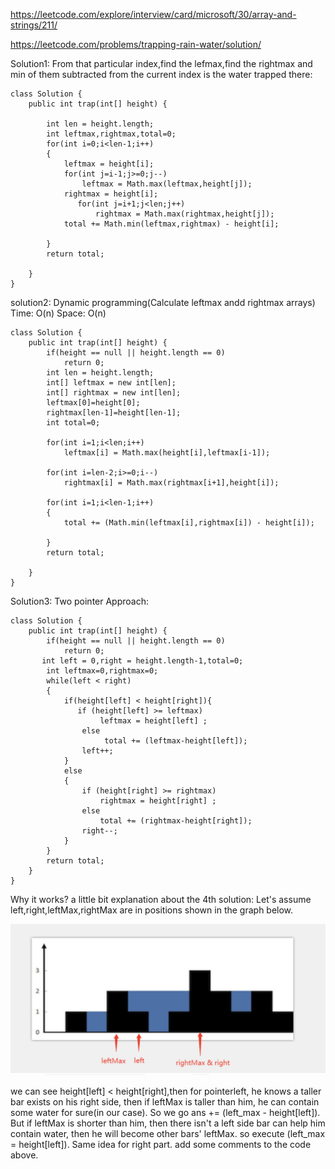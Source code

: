 https://leetcode.com/explore/interview/card/microsoft/30/array-and-strings/211/

https://leetcode.com/problems/trapping-rain-water/solution/

Solution1:
From that particular index,find the lefmax,find the rightmax and min of them subtracted from the current index is the water trapped there:
```
class Solution {
    public int trap(int[] height) {
    
        int len = height.length;
        int leftmax,rightmax,total=0;
        for(int i=0;i<len-1;i++)
        {
            leftmax = height[i];
            for(int j=i-1;j>=0;j--)
                leftmax = Math.max(leftmax,height[j]);
            rightmax = height[i];
               for(int j=i+1;j<len;j++)
                   rightmax = Math.max(rightmax,height[j]);
            total += Math.min(leftmax,rightmax) - height[i];
            
        }
        return total;
        
    }
}
```

solution2: Dynamic programming(Calculate leftmax andd rightmax arrays) 
Time: O(n) Space: O(n)
```
class Solution {
    public int trap(int[] height) {
        if(height == null || height.length == 0)
            return 0;
        int len = height.length;
        int[] leftmax = new int[len];
        int[] rightmax = new int[len];
        leftmax[0]=height[0];
        rightmax[len-1]=height[len-1];
        int total=0;
        
        for(int i=1;i<len;i++)
            leftmax[i] = Math.max(height[i],leftmax[i-1]);
        
        for(int i=len-2;i>=0;i--)
            rightmax[i] = Math.max(rightmax[i+1],height[i]);
            
        for(int i=1;i<len-1;i++)
        {
            total += (Math.min(leftmax[i],rightmax[i]) - height[i]);
            
        }
        return total;
        
    }
}
```
Solution3: Two pointer Approach:
```
class Solution {
    public int trap(int[] height) {
        if(height == null || height.length == 0)
            return 0;
       int left = 0,right = height.length-1,total=0;
        int leftmax=0,rightmax=0;
        while(left < right)
        {
            if(height[left] < height[right]){
               if (height[left] >= leftmax) 
                    leftmax = height[left] ;
                else
                     total += (leftmax-height[left]);
                left++;
            }
            else
            {
                if (height[right] >= rightmax) 
                    rightmax = height[right] ;
                else 
                    total += (rightmax-height[right]);
                right--;
            }
        }
        return total;
    }
}
```
Why it works?
a little bit explanation about the 4th solution: Let's assume left,right,leftMax,rightMax are in positions shown in the graph below.

![image](https://github.com/shankarpentyala07/DS/blob/master/microsoft/Screen%20Shot%202020-08-18%20at%203.58.13%20PM.png)

we can see height[left] < height[right],then for pointerleft, he knows a taller bar exists on his right side, then if leftMax is taller than him, he can contain some water for sure(in our case). So we go ans += (left_max - height[left]). But if leftMax is shorter than him, then there isn't a left side bar can help him contain water, then he will become other bars' leftMax. so execute (left_max = height[left]).
Same idea for right part.
add some comments to the code above.
